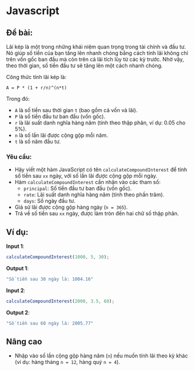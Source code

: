 # Javascript

## Đề bài:
Lãi kép là một trong những khái niệm quan trọng trong tài chính và đầu tư. Nó giúp số tiền của bạn tăng lên nhanh chóng bằng cách tính lãi không chỉ trên vốn gốc ban đầu mà còn trên cả lãi tích lũy từ các kỳ trước. Nhờ vậy, theo thời gian, số tiền đầu tư sẽ tăng lên một cách nhanh chóng.

Công thức tính lãi kép là:
```
A = P * (1 + r/n)^(n*t)
```
Trong đó:
- `A` là số tiền sau thời gian `t` (bao gồm cả vốn và lãi).
- `P` là số tiền đầu tư ban đầu (vốn gốc).
- `r` là lãi suất danh nghĩa hàng năm (tính theo thập phân, ví dụ: 0.05 cho 5%).
- `n` là số lần lãi được cộng gộp mỗi năm.
- `t` là số năm đầu tư.

### Yêu cầu:
- Hãy viết một hàm JavaScript có tên `calculateCompoundInterest` để tính số tiền sau `xx` ngày, với số lần lãi được cộng gộp mỗi ngày. 
- Hàm `calculateCompoundInterest` cần nhận vào các tham số:
  - `principal`: Số tiền đầu tư ban đầu (vốn gốc).
  - `rate`: Lãi suất danh nghĩa hàng năm (tính theo phần trăm).
  - `days`: Số ngày đầu tư.
- Giả sử lãi được cộng gộp hàng ngày (`n = 365`).
- Trả về số tiền sau `xx` ngày, được làm tròn đến hai chữ số thập phân.

## Ví dụ:
**Input 1**:
```javascript
calculateCompoundInterest(1000, 5, 30);
```

**Output 1**:
```javascript
"Số tiền sau 30 ngày là: 1004.16"
```

**Input 2**:
```javascript
calculateCompoundInterest(2000, 3.5, 60);
```

**Output 2**:
```javascript
"Số tiền sau 60 ngày là: 2005.77"
```


## Nâng cao
- Nhập vào số lần cộng gộp hàng năm (`n`) nếu muốn tính lãi theo kỳ khác (ví dụ: hàng tháng `n = 12`, hàng quý `n = 4`).